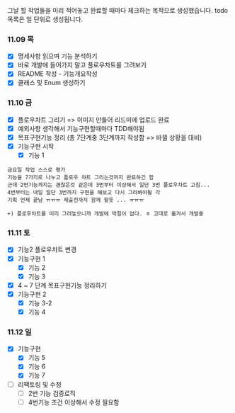 그날 할 작업들을 미리 적어놓고 완료할 때마다 체크하는 목적으로 생성했습니다. todo 목록은 일 단위로 생성됩니다.
### 11.09 목
- [x] 명세사항 읽으며 기능 분석하기
- [x] 바로 개발에 들어가지 말고 플로우차트를 그려보기
- [x] README 작성 - 기능개요작성
- [x] 클래스 및 Enum 생성하기

### 11.10 금
- [x] 플로우차트 그리기 => 이미지 만들어 리드미에 업로드 완료
- [x] 예외사항 생각해서 기능구현할때마다 TDD해야됨
- [x] 목표구현기능 정리 (총 7단계중 3단계까지 작성함 => 바뀔 상황을 대비)
- [x] 기능구현 시작
	- [x] 기능 1

```
금요일 작업 스스로 평가
기능을 7가지로 나누고 플로우 차트 그리는것까지 완료하긴 함
근데 2번기능까지는 괜찮은것 같은데 3번부터 이상해서 일단 3번 플로우차트 고침... 
4번부터는 내일 일단 3번까지 구현을 해보고 다시 그려봐야될 각
기획 언제 끝남 ㅠㅠㅠ 제출전까지 함께 할듯 ... ㅠㅠㅠ

+) 플로우차트를 미리 그려놓으니까 개발에 막힘이 없다. ㅎ 고대로 옮겨서 개발중
```

### 11.11 토
- [x] 기능2 플로우차트 변경
- [x] 기능구현 1
	- [x] 기능 2
	- [x] 기능 3
- [x]  4 ~ 7 단계 목표구현기능 정리하기
- [x] 기능구현 2
	- [x] 기능 3-2
	- [x] 기능 4

### 11.12 일
- [x] 기능구현
	- [x] 기능 5
	- [x] 기능 6
	- [x] 기능 7
- [ ] 리팩토링 및 수정
	- [ ] 2번 기능 검증로직
	- [ ] 4번기능 조건 이상해서 수정 필요함